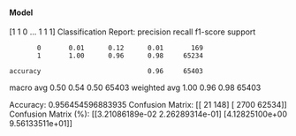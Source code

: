 #### Model
[1 1 0 ... 1 1 1]
Classification Report:
              precision    recall  f1-score   support

           0       0.01      0.12      0.01       169
           1       1.00      0.96      0.98     65234

    accuracy                           0.96     65403
   macro avg       0.50      0.54      0.50     65403
weighted avg       1.00      0.96      0.98     65403

Accuracy: 0.956454596883935
Confusion Matrix:
[[   21   148]
 [ 2700 62534]]
Confusion Matrix (%):
[[3.21086189e-02 2.26289314e-01]
 [4.12825100e+00 9.56133511e+01]]

